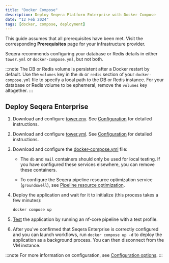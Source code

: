 ```yaml
---
title: "Docker Compose"
description: Deploy Seqera Platform Enterprise with Docker Compose
date: "12 Feb 2024"
tags: [docker, compose, deployment]
---
```


This guide assumes that all prerequisites have been met. Visit the corresponding **Prerequisites** page for your infrastructure provider.

Seqera recommends configuring your database or Redis details in either `tower.yml` or `docker-compose.yml`, but not both.

:::note
The DB or Redis volume is persistent after a Docker restart by default. Use the `volumes` key in the `db` or `redis` section of your `docker-compose.yml` file to specify a local path to the DB or Redis instance. For your database or Redis volume to be ephemeral, remove the `volumes` key altogether.
:::

## Deploy Seqera Enterprise

1. Download and configure [tower.env](_templates/docker/tower.env). See [Configuration](../enterprise/configuration/overview#basic-configuration) for detailed instructions.

2. Download and configure [tower.yml](_templates/docker/tower.yml). See [Configuration](../enterprise/configuration/overview#basic-configuration) for detailed instructions.

3. Download and configure the [docker-compose.yml](_templates/docker/docker-compose.yml) file:

      - The `db` and `mail` containers should only be used for local testing. If you have configured these services elsewhere, you can remove these containers.

      - To configure the Seqera pipeline resource optimization service (`groundswell`), see [Pipeline resource optimization](./configuration/pipeline_optimization).

4. Deploy the application and wait for it to initialize (this process takes a few minutes):

      ```bash
      docker compose up
      ```

5. [Test](./testing) the application by running an nf-core pipeline with a test profile.

6. After you've confirmed that Seqera Enterprise is correctly configured and you can launch workflows, run `docker compose up -d` to deploy the application as a background process. You can then disconnect from the VM instance.

:::note
For more information on configuration, see [Configuration options](./configuration/overview).
:::
